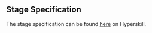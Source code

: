 ## Stage Specification

The stage specification can be found [here](https://hyperskill.org/projects/167/stages/867/implement) on Hyperskill.